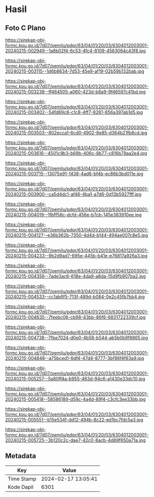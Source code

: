 # Hasil

## Foto C Plano

https://sirekap-obj-formc.kpu.go.id/7d07/pemilu/pdpr/63/04/01/20/03/6304012003001-20240215-002949--1a8b02f4-6c53-4fc4-8109-4563064c43f8.jpg

https://sirekap-obj-formc.kpu.go.id/7d07/pemilu/pdpr/63/04/01/20/03/6304012003001-20240215-003115--1d6b8634-7d53-45e9-af19-02b59b132bab.jpg

https://sirekap-obj-formc.kpu.go.id/7d07/pemilu/pdpr/63/04/01/20/03/6304012003001-20240215-003238--ff464505-a060-423d-b8a9-9f46597c41bd.jpg

https://sirekap-obj-formc.kpu.go.id/7d07/pemilu/pdpr/63/04/01/20/03/6304012003001-20240215-003402--54fd69c8-c1c8-4ff7-8261-856a397ab1d5.jpg

https://sirekap-obj-formc.kpu.go.id/7d07/pemilu/pdpr/63/04/01/20/03/6304012003001-20240215-003503--802ecca1-6cd0-4902-8e85-d364b21fb8cd.jpg

https://sirekap-obj-formc.kpu.go.id/7d07/pemilu/pdpr/63/04/01/20/03/6304012003001-20240215-003616--4501c9b3-b69b-406c-8b77-c816b79aa2e4.jpg

https://sirekap-obj-formc.kpu.go.id/7d07/pemilu/pdpr/63/04/01/20/03/6304012003001-20240215-003715--13075e91-1438-4ad6-bf4b-ec86b3bd011e.jpg

https://sirekap-obj-formc.kpu.go.id/7d07/pemilu/pdpr/63/04/01/20/03/6304012003001-20240215-003900--ca5d4dc1-af46-4ba1-a7d6-0d13b5927fff.jpg

https://sirekap-obj-formc.kpu.go.id/7d07/pemilu/pdpr/63/04/01/20/03/6304012003001-20240215-004019--1fbff56c-dcfd-456e-b7cb-145e383910ee.jpg

https://sirekap-obj-formc.kpu.go.id/7d07/pemilu/pdpr/63/04/01/20/03/6304012003001-20240215-004127--e36b362b-7350-4d4d-b144-494ae007c8e5.jpg

https://sirekap-obj-formc.kpu.go.id/7d07/pemilu/pdpr/63/04/01/20/03/6304012003001-20240215-004233--9b2d9ad7-695e-445b-b41e-e76817a926a3.jpg

https://sirekap-obj-formc.kpu.go.id/7d07/pemilu/pdpr/63/04/01/20/03/6304012003001-20240215-004356--7ade3ac6-618e-4da9-a8da-15d9fb907ba2.jpg

https://sirekap-obj-formc.kpu.go.id/7d07/pemilu/pdpr/63/04/01/20/03/6304012003001-20240215-004533--cc1ab6f5-713f-489d-b084-0e2c45fb7bb4.jpg

https://sirekap-obj-formc.kpu.go.id/7d07/pemilu/pdpr/63/04/01/20/03/6304012003001-20240215-004635--7feebc06-cb98-43bb-86f6-6831722339cf.jpg

https://sirekap-obj-formc.kpu.go.id/7d07/pemilu/pdpr/63/04/01/20/03/6304012003001-20240215-004738--7fbe7024-d0e0-4b58-b544-ab5b0b9f8865.jpg

https://sirekap-obj-formc.kpu.go.id/7d07/pemilu/pdpr/63/04/01/20/03/6304012003001-20240215-004848--a75bced1-6df4-47d4-8777-3bf86f4f63a9.jpg

https://sirekap-obj-formc.kpu.go.id/7d07/pemilu/pdpr/63/04/01/20/03/6304012003001-20240215-005257--5a80ff4a-b955-463d-94c6-a1430e33dc10.jpg

https://sirekap-obj-formc.kpu.go.id/7d07/pemilu/pdpr/63/04/01/20/03/6304012003001-20240215-005418--58586189-d59c-4a4d-89f4-c3cfc3ee33bb.jpg

https://sirekap-obj-formc.kpu.go.id/7d07/pemilu/pdpr/63/04/01/20/03/6304012003001-20240215-005551--b15e534f-dd12-494b-8c22-ed1bc7fdc5a3.jpg

https://sirekap-obj-formc.kpu.go.id/7d07/pemilu/pdpr/63/04/01/20/03/6304012003001-20240215-005725--3b120c2c-dae7-42c0-8acb-4d89f650a71a.jpg


## Metadata

| Key        | Value               |
| ---------- | ------------------- |
| Time Stamp | 2024-02-17 13:05:41 |
| Kode Dapil | 6301                |



